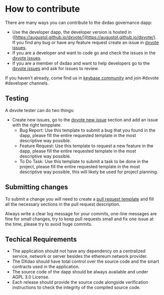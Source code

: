# How to contribute

There are many ways you can contribute to the dxdao governance dapp:
- Use the developer dapp, the developer version is hosted in ([https://augustol.github.io/dxvote/](https://augustol.github.io/dxvote/). If you find any bug or have any feature request create an issue in [dxvote issues](https://github.com/AugustoL/dxvote/issues). 
- If you are a developer and want to code go and check the issues in the [dxvote issues](https://github.com/AugustoL/dxvote/issues).
- If you are a member of dxdao and want to help developers go to the [dxvote issues](https://github.com/AugustoL/dxvote/issues) and ask for issues to review.

If you haven't already, come find us in [keybase community](https://keybase.io/team/dx_dao) and join #dxvote #developer channels.

## Testing

A dxvote tester can do two things:
- Create new issues, go to the [dxvote new issue](https://github.com/AugustoL/dxvote/issues/new/choose) section and add an issue with the right tempplate.
  - Bug Report: Use this template to submit a bug that you found in the dapp, please fill the entire requested template in the most descriptive way possible.
  - Feature Request: Use this template to request a new feature in the dapp, please fill the entire requested template in the most descriptive way possible.
  - To Do Task: Use this template to submit a task to be done in the project, please fill the entire requested template in the most descriptive way possible, this will likely be used for project planning.

## Submitting changes

To submit a change you will need to create a [pull request template](https://github.com/AugustoL/dxvote/blob/master/.github/PULL_REQUEST_TEMPLATE/pull_request_template.md) and fill all the necessary sections in the pull request description.

Always write a clear log message for your commits, one-line messages are fine for small changes, try to keep pull requests small and fix one issue at the time, please try to avoid huge commits.

## Techical Requirements

- The application should not have any dependency on a centralized service, network or server besides the ethereum network provider.
- The DXdao should have total control over the source code and the smart contracts used in the application.
- The source code of the dapp should be always available and under AGPL 3.0 License.
- Each release should provide the source code alongside verification instructions to check the integrity of the compiled source code.
